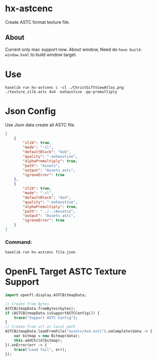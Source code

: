 # hx-astcenc
 Create ASTC format texture file.

## About
Current only mac support now. About window, Need do `haxe build-window.hxml` to build window target.

# Use
```shell
haxelib run hx-astcenc c -cl ./ChristGiftViewAtlas.png ./texture_zilb.astc 4x4 -exhaustive -pp-premultiply
```

# Json Config
Use Json data create all ASTC file.
```json
[
    {
        "zlib": true,
        "mode": "-cl",
        "defaultBlock": "6x6",
        "quality": "-exhaustive",
        "alphaPremultiply": true,
        "path": "Assets",
        "output": "Assets_astc",
        "igroneError": true
    },
    {
        "zlib": true,
        "mode": "-cl",
        "defaultBlock": "4x4",
        "quality": "-exhaustive",
        "alphaPremultiply": true,
        "path": "../../Assets2",
        "output": "Assets_astc",
        "igroneError": true
    }
]
```
### Command:
```shell
haxelib run hx-astcenc file.json
```

# OpenFL Target ASTC Texture Support
```haxe
import openfl.display.ASTCBitmapData;

// Create from Bytes
ASTCBitmapData.fromBytes(bytes);
if (ASTCBitmapData.isSupportASTCConfig()) {
    trace("Support ASTC Config");
}
// Create from url or local path
ASTCBitmapData.loadFromFile("assets/4x4.astc").onComplete(data -> {
    var bitmap = new Bitmap(data);
    this.addChild(bitmap);
}).onError(err -> {
    trace("Load fail", err);
});
```